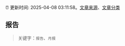 :alarm_clock: 更新时间: 2025-04-08 03:11:58。[文章来源](/README.md)、[文章分类](/TAGS.md)

## 报告


> 关键字：`报告`、`月报`



